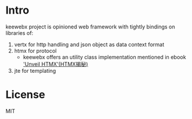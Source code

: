 # Intro

keewebx project is opinioned web framework with tightly bindings on libraries of:

1. vertx for http handling and json object as data context format
2. htmx for protocol
   - keewebx offers an utility class implementation mentioned in ebook ['Unveil HTMX'(HTMX揭秘)](https://store.afoo.me/l/htmx)
3. jte for templating




# License

MIT